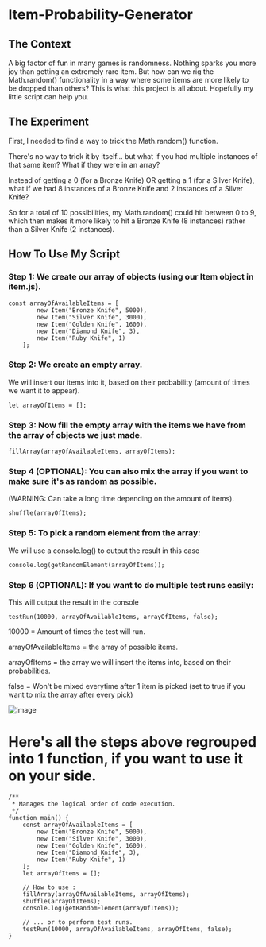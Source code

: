 # Item-Probability-Generator

## The Context
A big factor of fun in many games is randomness. Nothing sparks you more joy than getting an extremely rare item. 
But how can we rig the Math.random() functionality in a way where some items are more likely to be dropped than others? 
This is what this project is all about. Hopefully my little script can help you.

## The Experiment
First, I needed to find a way to trick the Math.random() function.

There's no way to trick it by itself... but what if you had multiple instances of that same item? What if they were in an array?

Instead of getting a 0 (for a Bronze Knife) OR getting a 1 (for a Silver Knife), what if we had 8 instances of a Bronze Knife and 2 instances of a Silver Knife?

So for a total of 10 possibilities, my Math.random() could hit between 0 to 9, which then makes it more likely to hit a Bronze Knife (8 instances) rather than a Silver Knife (2 instances).



## How To Use My Script

### Step 1: We create our array of objects (using our Item object in item.js).

```
const arrayOfAvailableItems = [
		new Item("Bronze Knife", 5000), 
		new Item("Silver Knife", 3000),
		new Item("Golden Knife", 1600), 
		new Item("Diamond Knife", 3),
		new Item("Ruby Knife", 1)
	];
```


### Step 2: We create an empty array.
We will insert our items into it, based on their probability (amount of times we want it to appear).

```
let arrayOfItems = [];
```


### Step 3: Now fill the empty array with the items we have from the array of objects we just made.

```
fillArray(arrayOfAvailableItems, arrayOfItems);
```


### Step 4 (OPTIONAL): You can also mix the array if you want to make sure it's as random as possible.
(WARNING: Can take a long time depending on the amount of items).

```
shuffle(arrayOfItems);
```


### Step 5: To pick a random element from the array:
We will use a console.log() to output the result in this case

```
console.log(getRandomElement(arrayOfItems));
```


### Step 6 (OPTIONAL): If you want to do multiple test runs easily:
This will output the result in the console
```
testRun(10000, arrayOfAvailableItems, arrayOfItems, false);
```
10000 = Amount of times the test will run.

arrayOfAvailableItems = the array of possible items.

arrayOfItems = the array we will insert the items into, based on their probabilities.

false = Won't be mixed everytime after 1 item is picked (set to true if you want to mix the array after every pick)

![image](https://user-images.githubusercontent.com/44597109/147869489-32529f14-b8d2-4b4a-bdac-b0e9afbe3716.png)




# Here's all the steps above regrouped into 1 function, if you want to use it on your side.
```
/**
 * Manages the logical order of code execution.
 */
function main() {
	const arrayOfAvailableItems = [
		new Item("Bronze Knife", 5000), 
		new Item("Silver Knife", 3000),
		new Item("Golden Knife", 1600), 
		new Item("Diamond Knife", 3),
		new Item("Ruby Knife", 1)
	];
	let arrayOfItems = [];

	// How to use :
	fillArray(arrayOfAvailableItems, arrayOfItems);
	shuffle(arrayOfItems);
	console.log(getRandomElement(arrayOfItems));

	// ... or to perform test runs.
	testRun(10000, arrayOfAvailableItems, arrayOfItems, false);
}
```
